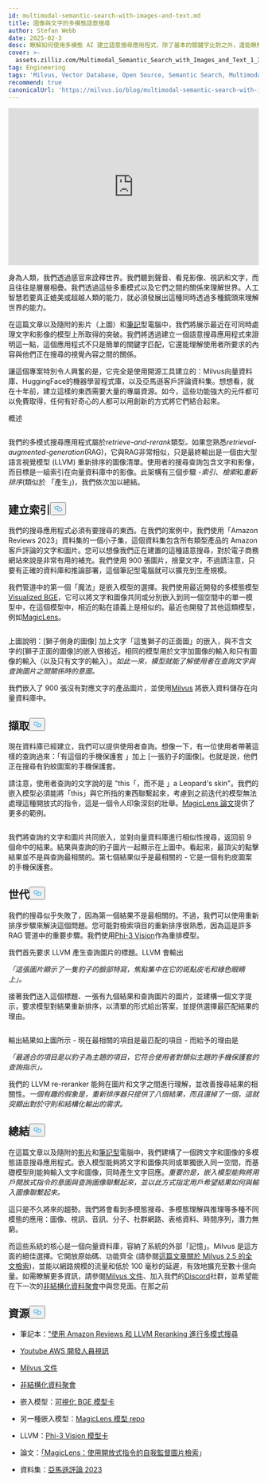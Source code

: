 ```yaml
---
id: multimodal-semantic-search-with-images-and-text.md
title: 圖像與文字的多模態語意搜尋
author: Stefan Webb
date: 2025-02-3
desc: 瞭解如何使用多模態 AI 建立語意搜尋應用程式，除了基本的關鍵字比對之外，還能瞭解文字與影像之間的關係。
cover: >-
  assets.zilliz.com/Multimodal_Semantic_Search_with_Images_and_Text_1_3da9b83015.png
tag: Engineering
tags: 'Milvus, Vector Database, Open Source, Semantic Search, Multimodal AI'
recommend: true
canonicalUrl: 'https://milvus.io/blog/multimodal-semantic-search-with-images-and-text.md'
---
```

<iframe width="100%" height="315" src="https://www.youtube.com/embed/bxE0_QYX_sU?si=PkOHFcZto-rda1Fv" title="YouTube video player" frameborder="0" allow="accelerometer; autoplay; clipboard-write; encrypted-media; gyroscope; picture-in-picture; web-share" referrerpolicy="strict-origin-when-cross-origin" allowfullscreen></iframe>
<p>身為人類，我們透過感官來詮釋世界。我們聽到聲音、看見影像、視訊和文字，而且往往是層層相疊。我們透過這些多重模式以及它們之間的關係來理解世界。人工智慧若要真正媲美或超越人類的能力，就必須發展出這種同時透過多種鏡頭來理解世界的能力。</p>
<p>在這篇文章以及隨附的影片（上圖）和<a href="https://github.com/milvus-io/bootcamp/blob/master/bootcamp/tutorials/quickstart/multimodal_retrieval_amazon_reviews.ipynb">筆記</a>型電腦中，我們將展示最近在可同時處理文字和影像的模型上所取得的突破。我們將透過建立一個語意搜尋應用程式來證明這一點，這個應用程式不只是簡單的關鍵字匹配，它還能理解使用者所要求的內容與他們正在搜尋的視覺內容之間的關係。</p>
<p>讓這個專案特別令人興奮的是，它完全是使用開源工具建立的：Milvus向量資料庫、HuggingFace的機器學習程式庫，以及亞馬遜客戶評論資料集。想想看，就在十年前，建立這樣的東西需要大量的專屬資源。如今，這些功能強大的元件都可以免費取得，任何有好奇心的人都可以用創新的方式將它們結合起來。</p>
<custom-h1>概述</custom-h1><p>
  <span class="img-wrapper">
    <img translate="no" src="https://assets.zilliz.com/overview_97a124bc9a.jpg" alt="" class="doc-image" id="" />
    <span></span>
  </span>
</p>
<p>我們的多模式搜尋應用程式屬於<em>retrieve-and-rerank</em>類型<em>。</em>如果您熟悉<em>retrieval-augmented-generation</em>(RAG)，它與RAG非常相似，只是最終輸出是一個由大型語言視覺模型 (LLVM) 重新排序的圖像清單。使用者的搜尋查詢包含文字和影像，而目標是一組索引在向量資料庫中的影像。此架構有三個步驟 -<em>索引</em>、<em>檢索</em>和<em>重新排序</em>(類似於 「產生」)，我們依次加以總結。</p>
<h2 id="Indexing" class="common-anchor-header">建立索引<button data-href="#Indexing" class="anchor-icon" translate="no">
      <svg translate="no"
        aria-hidden="true"
        focusable="false"
        height="20"
        version="1.1"
        viewBox="0 0 16 16"
        width="16"
      >
        <path
          fill="#0092E4"
          fill-rule="evenodd"
          d="M4 9h1v1H4c-1.5 0-3-1.69-3-3.5S2.55 3 4 3h4c1.45 0 3 1.69 3 3.5 0 1.41-.91 2.72-2 3.25V8.59c.58-.45 1-1.27 1-2.09C10 5.22 8.98 4 8 4H4c-.98 0-2 1.22-2 2.5S3 9 4 9zm9-3h-1v1h1c1 0 2 1.22 2 2.5S13.98 12 13 12H9c-.98 0-2-1.22-2-2.5 0-.83.42-1.64 1-2.09V6.25c-1.09.53-2 1.84-2 3.25C6 11.31 7.55 13 9 13h4c1.45 0 3-1.69 3-3.5S14.5 6 13 6z"
        ></path>
      </svg>
    </button></h2><p>我們的搜尋應用程式必須有要搜尋的東西。在我們的案例中，我們使用「Amazon Reviews 2023」資料集的一個小子集，這個資料集包含所有類型產品的 Amazon 客戶評論的文字和圖片。您可以想像我們正在建置的這種語意搜尋，對於電子商務網站來說是非常有用的補充。我們使用 900 張圖片，捨棄文字，不過請注意，只要有正確的資料庫和推論部署，這個筆記型電腦就可以擴充到生產規模。</p>
<p>我們管道中的第一個「魔法」是嵌入模型的選擇。我們使用最近開發的多模態模型<a href="https://huggingface.co/BAAI/bge-visualized">Visualized BGE</a>，它可以將文字和圖像共同或分別嵌入到同一個空間中的單一模型中，在這個模型中，相近的點在語義上是相似的。最近也開發了其他這類模型，例如<a href="https://github.com/google-deepmind/magiclens">MagicLens</a>。</p>
<p>
  <span class="img-wrapper">
    <img translate="no" src="https://assets.zilliz.com/indexing_1937241be5.jpg" alt="" class="doc-image" id="" />
    <span></span>
  </span>
</p>
<p>上圖說明：[獅子側身的圖像] 加上文字「這隻獅子的正面圖」的嵌入，與不含文字的[獅子正面的圖像]的嵌入很接近。相同的模型用於文字加圖像的輸入和只有圖像的輸入（以及只有文字的輸入）。<em>如此一來，模型就能了解使用者在查詢文字與查詢圖片之間關係時的意圖。</em></p>
<p>我們嵌入了 900 張沒有對應文字的產品圖片，並使用<a href="https://milvus.io/docs">Milvus</a> 將嵌入資料儲存在向量資料庫中。</p>
<h2 id="Retrieval" class="common-anchor-header">擷取<button data-href="#Retrieval" class="anchor-icon" translate="no">
      <svg translate="no"
        aria-hidden="true"
        focusable="false"
        height="20"
        version="1.1"
        viewBox="0 0 16 16"
        width="16"
      >
        <path
          fill="#0092E4"
          fill-rule="evenodd"
          d="M4 9h1v1H4c-1.5 0-3-1.69-3-3.5S2.55 3 4 3h4c1.45 0 3 1.69 3 3.5 0 1.41-.91 2.72-2 3.25V8.59c.58-.45 1-1.27 1-2.09C10 5.22 8.98 4 8 4H4c-.98 0-2 1.22-2 2.5S3 9 4 9zm9-3h-1v1h1c1 0 2 1.22 2 2.5S13.98 12 13 12H9c-.98 0-2-1.22-2-2.5 0-.83.42-1.64 1-2.09V6.25c-1.09.53-2 1.84-2 3.25C6 11.31 7.55 13 9 13h4c1.45 0 3-1.69 3-3.5S14.5 6 13 6z"
        ></path>
      </svg>
    </button></h2><p>現在資料庫已經建立，我們可以提供使用者查詢。想像一下，有一位使用者帶著這樣的查詢過來：「有這個的手機保護套 」加上 [一張豹子的圖像]。也就是說，他們正在搜尋有豹紋圖案的手機保護套。</p>
<p>請注意，使用者查詢的文字說的是 "this「，而不是 」a Leopard's skin"。我們的嵌入模型必須能將「this」與它所指的東西聯繫起來，考慮到之前迭代的模型無法處理這種開放式的指令，這是一個令人印象深刻的壯舉。<a href="https://arxiv.org/abs/2403.19651">MagicLens 論文</a>提供了更多的範例。</p>
<p>
  <span class="img-wrapper">
    <img translate="no" src="https://assets.zilliz.com/Retrieval_ad64f48e49.png" alt="" class="doc-image" id="" />
    <span></span>
  </span>
</p>
<p>我們將查詢的文字和圖片共同嵌入，並對向量資料庫進行相似性搜尋，返回前 9 個命中的結果。結果與查詢的豹子圖片一起顯示在上圖中。看起來，最頂尖的點擊結果並不是與查詢最相關的。第七個結果似乎是最相關的 - 它是一個有豹皮圖案的手機保護套。</p>
<h2 id="Generation" class="common-anchor-header">世代<button data-href="#Generation" class="anchor-icon" translate="no">
      <svg translate="no"
        aria-hidden="true"
        focusable="false"
        height="20"
        version="1.1"
        viewBox="0 0 16 16"
        width="16"
      >
        <path
          fill="#0092E4"
          fill-rule="evenodd"
          d="M4 9h1v1H4c-1.5 0-3-1.69-3-3.5S2.55 3 4 3h4c1.45 0 3 1.69 3 3.5 0 1.41-.91 2.72-2 3.25V8.59c.58-.45 1-1.27 1-2.09C10 5.22 8.98 4 8 4H4c-.98 0-2 1.22-2 2.5S3 9 4 9zm9-3h-1v1h1c1 0 2 1.22 2 2.5S13.98 12 13 12H9c-.98 0-2-1.22-2-2.5 0-.83.42-1.64 1-2.09V6.25c-1.09.53-2 1.84-2 3.25C6 11.31 7.55 13 9 13h4c1.45 0 3-1.69 3-3.5S14.5 6 13 6z"
        ></path>
      </svg>
    </button></h2><p>我們的搜尋似乎失敗了，因為第一個結果不是最相關的。不過，我們可以使用重新排序步驟來解決這個問題。您可能對檢索項目的重新排序很熟悉，因為這是許多 RAG 管道中的重要步驟。我們使用<a href="https://huggingface.co/microsoft/Phi-3-vision-128k-instruct">Phi-3 Vision</a>作為重排模型。</p>
<p>我們首先要求 LLVM 產生查詢圖片的標題。LLVM 會輸出</p>
<p><em>「這張圖片顯示了一隻豹子的臉部特寫，焦點集中在它的斑點皮毛和綠色眼睛上」。</em></p>
<p>接著我們送入這個標題、一張有九個結果和查詢圖片的圖片，並建構一個文字提示，要求模型對結果重新排序，以清單的形式給出答案，並提供選擇最匹配結果的理由。</p>
<p>
  <span class="img-wrapper">
    <img translate="no" src="https://assets.zilliz.com/Generation_b016a6c26a.png" alt="" class="doc-image" id="" />
    <span></span>
  </span>
</p>
<p>輸出結果如上圖所示 - 現在最相關的項目是最匹配的項目 - 而給予的理由是</p>
<p><em>「最適合的項目是以豹子為主題的項目，它符合使用者對類似主題的手機保護套的查詢指示」。</em></p>
<p>我們的 LLVM re-reranker 能夠在圖片和文字之間進行理解，並改善搜尋結果的相關性。<em>一個有趣的假象是，重新排序器只提供了八個結果，而且還掉了一個，這就突顯出對於守則和結構化輸出的需求。</em></p>
<h2 id="Summary" class="common-anchor-header">總結<button data-href="#Summary" class="anchor-icon" translate="no">
      <svg translate="no"
        aria-hidden="true"
        focusable="false"
        height="20"
        version="1.1"
        viewBox="0 0 16 16"
        width="16"
      >
        <path
          fill="#0092E4"
          fill-rule="evenodd"
          d="M4 9h1v1H4c-1.5 0-3-1.69-3-3.5S2.55 3 4 3h4c1.45 0 3 1.69 3 3.5 0 1.41-.91 2.72-2 3.25V8.59c.58-.45 1-1.27 1-2.09C10 5.22 8.98 4 8 4H4c-.98 0-2 1.22-2 2.5S3 9 4 9zm9-3h-1v1h1c1 0 2 1.22 2 2.5S13.98 12 13 12H9c-.98 0-2-1.22-2-2.5 0-.83.42-1.64 1-2.09V6.25c-1.09.53-2 1.84-2 3.25C6 11.31 7.55 13 9 13h4c1.45 0 3-1.69 3-3.5S14.5 6 13 6z"
        ></path>
      </svg>
    </button></h2><p>在這篇文章以及隨附的<a href="https://www.youtube.com/watch?v=bxE0_QYX_sU">影片</a>和<a href="https://github.com/milvus-io/bootcamp/blob/master/bootcamp/tutorials/quickstart/multimodal_retrieval_amazon_reviews.ipynb">筆記型</a>電腦中，我們建構了一個跨文字和圖像的多模態語意搜尋應用程式。嵌入模型能夠將文字和圖像共同或單獨嵌入同一空間，而基礎模型則能夠輸入文字和圖像，同時產生文字回應。<em>重要的是，嵌入模型能夠將用戶開放式指令的意圖與查詢圖像聯繫起來，並以此方式指定用戶希望結果如何與輸入圖像聯繫起來。</em></p>
<p>這只是不久將來的趨勢。我們將會看到多模態搜尋、多模態理解與推理等多種不同模態的應用：圖像、視訊、音訊、分子、社群網路、表格資料、時間序列，潛力無窮。</p>
<p>而這些系統的核心是一個向量資料庫，容納了系統的外部「記憶」。Milvus 是這方面的絕佳選擇。它開放原始碼、功能齊全 (請參閱<a href="https://milvus.io/blog/get-started-with-hybrid-semantic-full-text-search-with-milvus-2-5.md">這篇文章關於 Milvus 2.5 的全文檢索</a>)，並能以網路規模的流量和低於 100 毫秒的延遲，有效地擴充至數十億向量。如需瞭解更多資訊，請參閱<a href="https://milvus.io/docs">Milvus 文件</a>、加入我們的<a href="https://milvus.io/discord">Discord</a>社群，並希望能在下一次的<a href="https://lu.ma/unstructured-data-meetup">非結構化資料聚會</a>中與您見面。在那之前</p>
<h2 id="Resources" class="common-anchor-header">資源<button data-href="#Resources" class="anchor-icon" translate="no">
      <svg translate="no"
        aria-hidden="true"
        focusable="false"
        height="20"
        version="1.1"
        viewBox="0 0 16 16"
        width="16"
      >
        <path
          fill="#0092E4"
          fill-rule="evenodd"
          d="M4 9h1v1H4c-1.5 0-3-1.69-3-3.5S2.55 3 4 3h4c1.45 0 3 1.69 3 3.5 0 1.41-.91 2.72-2 3.25V8.59c.58-.45 1-1.27 1-2.09C10 5.22 8.98 4 8 4H4c-.98 0-2 1.22-2 2.5S3 9 4 9zm9-3h-1v1h1c1 0 2 1.22 2 2.5S13.98 12 13 12H9c-.98 0-2-1.22-2-2.5 0-.83.42-1.64 1-2.09V6.25c-1.09.53-2 1.84-2 3.25C6 11.31 7.55 13 9 13h4c1.45 0 3-1.69 3-3.5S14.5 6 13 6z"
        ></path>
      </svg>
    </button></h2><ul>
<li><p>筆記本：<a href="https://github.com/milvus-io/bootcamp/blob/master/bootcamp/tutorials/quickstart/multimodal_retrieval_amazon_reviews.ipynb">"使用 Amazon Reviews 和 LLVM Reranking 進行多模式搜尋</a></p></li>
<li><p><a href="https://www.youtube.com/watch?v=bxE0_QYX_sU">Youtube AWS 開發人員視訊</a></p></li>
<li><p><a href="https://milvus.io/docs">Milvus 文件</a></p></li>
<li><p><a href="https://lu.ma/unstructured-data-meetup">非結構化資料聚會</a></p></li>
<li><p>嵌入模型：<a href="https://huggingface.co/BAAI/bge-visualized">可視化 BGE 模型卡</a></p></li>
<li><p>另一種嵌入模型：<a href="https://github.com/google-deepmind/magiclens">MagicLens 模型 repo</a></p></li>
<li><p>LLVM：<a href="https://huggingface.co/microsoft/Phi-3-vision-128k-instruct">Phi-3 Vision 模型卡</a></p></li>
<li><p>論文：<a href="https://arxiv.org/abs/2403.19651">「MagicLens：使用開放式指令的自我監督圖片檢索</a>」</p></li>
<li><p>資料集：<a href="https://amazon-reviews-2023.github.io/">亞馬遜評論 2023</a></p></li>
</ul>
